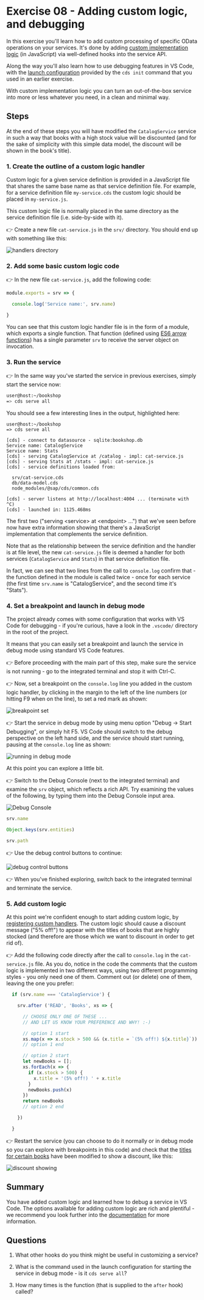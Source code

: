 # Exercise 08 - Adding custom logic, and debugging

In this exercise you'll learn how to add custom processing of specific OData operations on your services. It's done by adding [custom implementation logic](https://help.sap.com/viewer/65de2977205c403bbc107264b8eccf4b/Cloud/en-US/68af515a26d944c38d81fd92ad33681e.html) (in JavaScript) via well-defined hooks into the service API.

Along the way you'll also learn how to use debugging features in VS Code, with the [launch configuration](https://code.visualstudio.com/docs/editor/debugging#_launch-configurations) provided by the `cds init` command that you used in an earlier exercise.

With custom implementation logic you can turn an out-of-the-box service into more or less whatever you need, in a clean and minimal way.


## Steps

At the end of these steps you will have modified the `CatalogService` service in such a way that books with a high stock value will be discounted (and for the sake of simplicity with this simple data model, the discount will be shown in the book's title).


### 1. Create the outline of a custom logic handler

Custom logic for a given service definition is provided in a JavaScript file that shares the same base name as that service definition file. For example, for a service definition file `my-service.cds` the custom logic should be placed in `my-service.js`.

This custom logic file is normally placed in the same directory as the service definition file (i.e. side-by-side with it).

:point_right: Create a new file `cat-service.js` in the `srv/` directory. You should end up with something like this:

![handlers directory](handlers-dir.png)


### 2. Add some basic custom logic code

:point_right: In the new file `cat-service.js`, add the following code:

```javascript
module.exports = srv => {

  console.log('Service name:', srv.name)

}
```

You can see that this custom logic handler file is in the form of a module, which exports a single function. That function (defined using [ES6 arrow functions](https://developer.mozilla.org/en-US/docs/Web/JavaScript/Reference/Functions/Arrow_functions)) has a single parameter `srv` to receive the server object on invocation.


### 3. Run the service

:point_right: In the same way you've started the service in previous exercises, simply start the service now:

```sh
user@host:~/bookshop
=> cds serve all
```

You should see a few interesting lines in the output, highlighted here:

```
user@host:~/bookshop
=> cds serve all

[cds] - connect to datasource - sqlite:bookshop.db
Service name: CatalogService
Service name: Stats
[cds] - serving CatalogService at /catalog - impl: cat-service.js
[cds] - serving Stats at /stats - impl: cat-service.js
[cds] - service definitions loaded from:

  srv/cat-service.cds
  db/data-model.cds
  node_modules/@sap/cds/common.cds

[cds] - server listens at http://localhost:4004 ... (terminate with ^C)
[cds] - launched in: 1125.468ms
```

The first two ("serving \<service\> at \<endpoint\> ...") that we've seen before now have extra information showing that there's a JavaScript implementation that complements the service definition.

Note that as the relationship between the service definition and the handler is at file level, the new `cat-service.js` file is deemed a handler for both services (`CatalogService` and `Stats`) in that service definition file.

In fact, we can see that two lines from the call to `console.log` confirm that - the function defined in the module is called twice - once for each service (the first time `srv.name` is "CatalogService", and the second time it's "Stats").


### 4. Set a breakpoint and launch in debug mode

The project already comes with some configuration that works with VS Code for debugging - if you're curious, have a look in the `.vscode/` directory in the root of the project.

It means that you can easily set a breakpoint and launch the service in debug mode using standard VS Code features.

:point_right: Before proceeding with the main part of this step, make sure the service is not running - go to the integrated terminal and stop it with Ctrl-C.

:point_right: Now, set a breakpoint on the `console.log` line you added in the custom logic handler, by clicking in the margin to the left of the line numbers (or hitting F9 when on the line), to set a red mark as shown:

![breakpoint set](breakpoint-set.png)

:point_right: Start the service in debug mode by using menu option "Debug -> Start Debugging", or simply hit F5. VS Code should switch to the debug perspective on the left hand side, and the service should start running, pausing at the `console.log` line as shown:

![running in debug mode](running-debug.png)

At this point you can explore a little bit.

:point_right: Switch to the Debug Console (next to the integrated terminal) and examine the `srv` object, which reflects a rich API. Try examining the values of the following, by typing them into the Debug Console input area.

![Debug Console](debug-console.png)

```javascript
srv.name
```

```javascript
Object.keys(srv.entities)
```

```javascript
srv.path
```

:point_right: Use the debug control buttons to continue:

![debug control buttons](debug-buttons.png)


:point_right: When you've finished exploring, switch back to the integrated terminal and terminate the service.


### 5. Add custom logic

At this point we're confident enough to start adding custom logic, by [registering custom handlers](https://help.sap.com/viewer/65de2977205c403bbc107264b8eccf4b/Cloud/en-US/94c7b69cc4584a1a9dfd9cb2da295d5e.html). The custom logic should cause a discount message ("5% off!") to appear with the titles of books that are highly stocked (and therefore are those which we want to discount in order to get rid of). 

:point_right: Add the following code directly after the call to `console.log` in the `cat-service.js` file. As you do, notice in the code the comments that the custom logic is implemented in two different ways, using two different programming styles - you only need one of them. Comment out (or delete) one of them, leaving the one you prefer:

```js
  if (srv.name === 'CatalogService') {

    srv.after ('READ', 'Books', xs => {

      // CHOOSE ONLY ONE OF THESE ...
      // AND LET US KNOW YOUR PREFERENCE AND WHY! :-)

      // option 1 start
      xs.map(x => x.stock > 500 && (x.title = `(5% off!) ${x.title}`))
      // option 1 end

      // option 2 start
      let newBooks = [];
      xs.forEach(x => {
        if (x.stock > 500) {
          x.title = '(5% off!) ' + x.title
        }
        newBooks.push(x)
      })
      return newBooks
      // option 2 end

    })

  }
```


:point_right: Restart the service (you can choose to do it normally or in debug mode so you can explore with breakpoints in this code) and check that the [titles for certain books](http://localhost:4004/catalog/Books) have been modified to show a discount, like this:

![discount showing](discount.png)


## Summary

You have added custom logic and learned how to debug a service in VS Code. The options available for adding custom logic are rich and plentiful - we recommend you look further into the [documentation](https://help.sap.com/viewer/65de2977205c403bbc107264b8eccf4b/Cloud/en-US/94c7b69cc4584a1a9dfd9cb2da295d5e.html) for more information.


## Questions

1. What other hooks do you think might be useful in customizing a service?

1. What is the command used in the launch configuration for starting the service in debug mode - is it `cds serve all`?

1. How many times is the function (that is supplied to the `after` hook) called?

